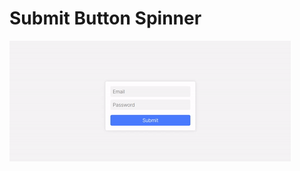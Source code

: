 # Submit Button Spinner

![Submit Button Spinner](https://github.com/nslcoder/100-Days-Of-CSS/blob/main/gifs/submit-button-spinner.gif)
